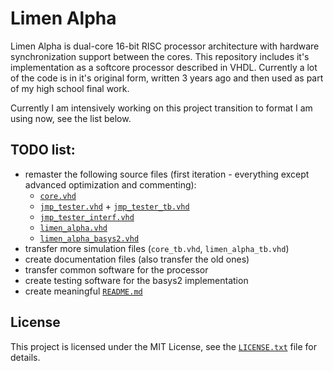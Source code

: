 # Limen Alpha

Limen Alpha is dual-core 16-bit RISC processor architecture with hardware synchronization support between the cores. This repository includes it's implementation as a softcore processor described in VHDL. Currently a lot of the code is in it's original form, written 3 years ago and then used as part of my high school final work.

Currently I am intensively working on this project transition to format I am using now, see the list below.

## TODO list:
* remaster the following source files (first iteration - everything except advanced optimization and commenting):
  * [`core.vhd`](src/core.vhd)
  * [`jmp_tester.vhd`](src/jmp_tester.vhd) + [`jmp_tester_tb.vhd`](src/jmp_tester_tb.vhd)
  * [`jmp_tester_interf.vhd`](src/jmp_tester_interf.vhd)
  * [`limen_alpha.vhd`](src/limen_alpha.vhd)
  * [`limen_alpha_basys2.vhd`](impl/basys2/src/limen_alpha_basys2.vhd)
* transfer more simulation files (`core_tb.vhd`, `limen_alpha_tb.vhd`)
* create documentation files (also transfer the old ones)
* transfer common software for the processor
* create testing software for the basys2 implementation
* create meaningful [`README.md`](README.md)

## License

This project is licensed under the MIT License, see the [`LICENSE.txt`](LICENSE.txt) file for details.

